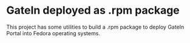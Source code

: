 GateIn deployed as .rpm package
===============================

This project has some utilities to build a .rpm package to deploy GateIn Portal into Fedora operating systems.
